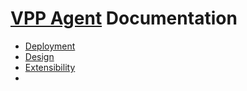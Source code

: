 # [VPP Agent](../README.md) Documentation

- [Deployment](Deployment.md)
- [Design](Design.md)
- [Extensibility](Extensibility.md)
- 
